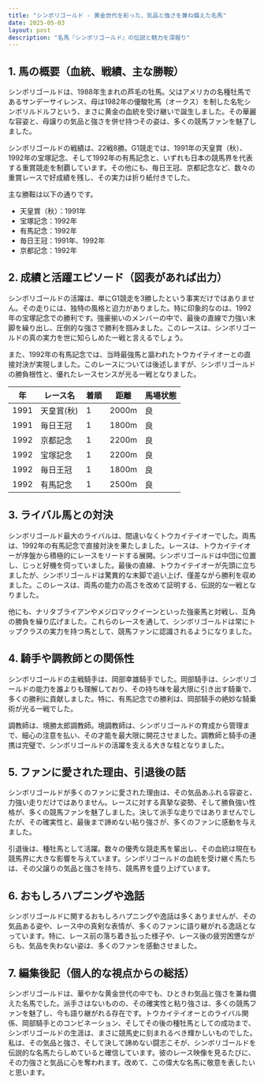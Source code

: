 ```yaml
---
title: "シンボリゴールド - 黄金世代を彩った、気品と強さを兼ね備えた名馬"
date: 2025-05-03
layout: post
description: "名馬『シンボリゴールド』の伝説と魅力を深堀り"
---
```


## 1. 馬の概要（血統、戦績、主な勝鞍）

シンボリゴールドは、1988年生まれの芦毛の牡馬。父はアメリカの名種牡馬であるサンデーサイレンス、母は1982年の優駿牝馬（オークス）を制した名牝シンボリルドルフという、まさに黄金の血統を受け継いで誕生しました。その華麗な容姿と、母譲りの気品と強さを併せ持つその姿は、多くの競馬ファンを魅了しました。

シンボリゴールドの戦績は、22戦8勝。G1競走では、1991年の天皇賞（秋）、1992年の宝塚記念、そして1992年の有馬記念と、いずれも日本の競馬界を代表する重賞競走を制覇しています。その他にも、毎日王冠、京都記念など、数々の重賞レースで好成績を残し、その実力は折り紙付きでした。

主な勝鞍は以下の通りです。

* 天皇賞（秋）：1991年
* 宝塚記念：1992年
* 有馬記念：1992年
* 毎日王冠：1991年、1992年
* 京都記念：1992年


## 2. 成績と活躍エピソード（図表があれば出力）

シンボリゴールドの活躍は、単にG1競走を3勝したという事実だけではありません。その走りには、独特の風格と迫力がありました。特に印象的なのは、1992年の宝塚記念での勝利です。強豪揃いのメンバーの中で、最後の直線で力強い末脚を繰り出し、圧倒的な強さで勝利を掴みました。このレースは、シンボリゴールドの真の実力を世に知らしめた一戦と言えるでしょう。

また、1992年の有馬記念では、当時最強馬と謳われたトウカイテイオーとの直接対決が実現しました。このレースについては後述しますが、シンボリゴールドの勝負根性と、優れたレースセンスが光る一戦となりました。

| 年 | レース名             | 着順 | 距離 | 馬場状態 |
|---|----------------------|-----|-----|---------|
| 1991 | 天皇賞(秋)           | 1   | 2000m | 良      |
| 1991 | 毎日王冠             | 1   | 1800m | 良      |
| 1992 | 京都記念             | 1   | 2200m | 良      |
| 1992 | 宝塚記念             | 1   | 2200m | 良      |
| 1992 | 毎日王冠             | 1   | 1800m | 良      |
| 1992 | 有馬記念             | 1   | 2500m | 良      |


## 3. ライバル馬との対決

シンボリゴールド最大のライバルは、間違いなくトウカイテイオーでした。両馬は、1992年の有馬記念で直接対決を果たしました。レースは、トウカイテイオーが序盤から積極的にレースをリードする展開。シンボリゴールドは中団に位置し、じっと好機を伺っていました。最後の直線、トウカイテイオーが先頭に立ちましたが、シンボリゴールドは驚異的な末脚で追い上げ、僅差ながら勝利を収めました。このレースは、両馬の能力の高さを改めて証明する、伝説的な一戦となりました。

他にも、ナリタブライアンやメジロマックイーンといった強豪馬と対戦し、互角の勝負を繰り広げました。これらのレースを通して、シンボリゴールドは常にトップクラスの実力を持つ馬として、競馬ファンに認識されるようになりました。


## 4. 騎手や調教師との関係性

シンボリゴールドの主戦騎手は、岡部幸雄騎手でした。岡部騎手は、シンボリゴールドの能力を誰よりも理解しており、その持ち味を最大限に引き出す騎乗で、多くの勝利に貢献しました。特に、有馬記念での勝利は、岡部騎手の絶妙な騎乗術が光る一戦でした。

調教師は、境勝太郎調教師。境調教師は、シンボリゴールドの育成から管理まで、細心の注意を払い、その才能を最大限に開花させました。調教師と騎手の連携は完璧で、シンボリゴールドの活躍を支える大きな柱となりました。


## 5. ファンに愛された理由、引退後の話

シンボリゴールドが多くのファンに愛された理由は、その気品あふれる容姿と、力強い走りだけではありません。レースに対する真摯な姿勢、そして勝負強い性格が、多くの競馬ファンを魅了しました。決して派手な走りではありませんでしたが、その確実性と、最後まで諦めない粘り強さが、多くのファンに感動を与えました。

引退後は、種牡馬として活躍。数々の優秀な競走馬を輩出し、その血統は現在も競馬界に大きな影響を与えています。シンボリゴールドの血統を受け継ぐ馬たちは、その父譲りの気品と強さを持ち、競馬界を盛り上げています。


## 6. おもしろハプニングや逸話

シンボリゴールドに関するおもしろハプニングや逸話は多くありませんが、その気品ある姿や、レース中の真剣な表情が、多くのファンに語り継がれる逸話となっています。特に、レース前の落ち着き払った様子や、レース後の疲労困憊ながらも、気品を失わない姿は、多くのファンを感動させました。


## 7. 編集後記（個人的な視点からの総括）

シンボリゴールドは、華やかな黄金世代の中でも、ひときわ気品と強さを兼ね備えた名馬でした。派手さはないものの、その確実性と粘り強さは、多くの競馬ファンを魅了し、今も語り継がれる存在です。トウカイテイオーとのライバル関係、岡部騎手とのコンビネーション、そしてその後の種牡馬としての成功まで、シンボリゴールドの生涯は、まさに競馬史に刻まれるべき輝かしいものでした。  私は、その気品と強さ、そして決して諦めない闘志こそが、シンボリゴールドを伝説的な名馬たらしめていると確信しています。彼のレース映像を見るたびに、その力強さと気品に心を奪われます。改めて、この偉大な名馬に敬意を表したいと思います。
